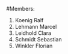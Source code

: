#Members: 
1. Koenig Ralf 
2. Lehmann Marcel  
3. Leidhold Clara
4. Schmidt Sebastian  
5. Winkler Florian
